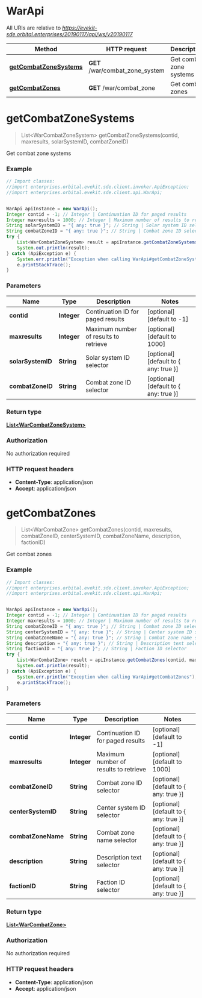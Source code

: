 # WarApi

All URIs are relative to *https://evekit-sde.orbital.enterprises/20190117/api/ws/v20190117*

Method | HTTP request | Description
------------- | ------------- | -------------
[**getCombatZoneSystems**](WarApi.md#getCombatZoneSystems) | **GET** /war/combat_zone_system | Get combat zone systems
[**getCombatZones**](WarApi.md#getCombatZones) | **GET** /war/combat_zone | Get combat zones


<a name="getCombatZoneSystems"></a>
# **getCombatZoneSystems**
> List&lt;WarCombatZoneSystem&gt; getCombatZoneSystems(contid, maxresults, solarSystemID, combatZoneID)

Get combat zone systems



### Example
```java
// Import classes:
//import enterprises.orbital.evekit.sde.client.invoker.ApiException;
//import enterprises.orbital.evekit.sde.client.api.WarApi;


WarApi apiInstance = new WarApi();
Integer contid = -1; // Integer | Continuation ID for paged results
Integer maxresults = 1000; // Integer | Maximum number of results to retrieve
String solarSystemID = "{ any: true }"; // String | Solar system ID selector
String combatZoneID = "{ any: true }"; // String | Combat zone ID selector
try {
    List<WarCombatZoneSystem> result = apiInstance.getCombatZoneSystems(contid, maxresults, solarSystemID, combatZoneID);
    System.out.println(result);
} catch (ApiException e) {
    System.err.println("Exception when calling WarApi#getCombatZoneSystems");
    e.printStackTrace();
}
```

### Parameters

Name | Type | Description  | Notes
------------- | ------------- | ------------- | -------------
 **contid** | **Integer**| Continuation ID for paged results | [optional] [default to -1]
 **maxresults** | **Integer**| Maximum number of results to retrieve | [optional] [default to 1000]
 **solarSystemID** | **String**| Solar system ID selector | [optional] [default to { any: true }]
 **combatZoneID** | **String**| Combat zone ID selector | [optional] [default to { any: true }]

### Return type

[**List&lt;WarCombatZoneSystem&gt;**](WarCombatZoneSystem.md)

### Authorization

No authorization required

### HTTP request headers

 - **Content-Type**: application/json
 - **Accept**: application/json

<a name="getCombatZones"></a>
# **getCombatZones**
> List&lt;WarCombatZone&gt; getCombatZones(contid, maxresults, combatZoneID, centerSystemID, combatZoneName, description, factionID)

Get combat zones



### Example
```java
// Import classes:
//import enterprises.orbital.evekit.sde.client.invoker.ApiException;
//import enterprises.orbital.evekit.sde.client.api.WarApi;


WarApi apiInstance = new WarApi();
Integer contid = -1; // Integer | Continuation ID for paged results
Integer maxresults = 1000; // Integer | Maximum number of results to retrieve
String combatZoneID = "{ any: true }"; // String | Combat zone ID selector
String centerSystemID = "{ any: true }"; // String | Center system ID selector
String combatZoneName = "{ any: true }"; // String | Combat zone name selector
String description = "{ any: true }"; // String | Description text selector
String factionID = "{ any: true }"; // String | Faction ID selector
try {
    List<WarCombatZone> result = apiInstance.getCombatZones(contid, maxresults, combatZoneID, centerSystemID, combatZoneName, description, factionID);
    System.out.println(result);
} catch (ApiException e) {
    System.err.println("Exception when calling WarApi#getCombatZones");
    e.printStackTrace();
}
```

### Parameters

Name | Type | Description  | Notes
------------- | ------------- | ------------- | -------------
 **contid** | **Integer**| Continuation ID for paged results | [optional] [default to -1]
 **maxresults** | **Integer**| Maximum number of results to retrieve | [optional] [default to 1000]
 **combatZoneID** | **String**| Combat zone ID selector | [optional] [default to { any: true }]
 **centerSystemID** | **String**| Center system ID selector | [optional] [default to { any: true }]
 **combatZoneName** | **String**| Combat zone name selector | [optional] [default to { any: true }]
 **description** | **String**| Description text selector | [optional] [default to { any: true }]
 **factionID** | **String**| Faction ID selector | [optional] [default to { any: true }]

### Return type

[**List&lt;WarCombatZone&gt;**](WarCombatZone.md)

### Authorization

No authorization required

### HTTP request headers

 - **Content-Type**: application/json
 - **Accept**: application/json

